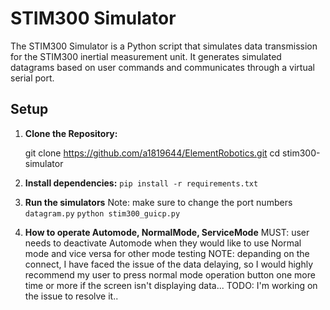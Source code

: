 # STIM300 Simulator

The STIM300 Simulator is a Python script that simulates data transmission for the STIM300 inertial measurement unit. It generates simulated datagrams based on user commands and communicates through a virtual serial port.


## Setup

1. **Clone the Repository:**
   
   git clone https://github.com/a1819644/ElementRobotics.git
   cd stim300-simulator

3. **Install dependencies:**
    ```pip install -r requirements.txt```

4. **Run the simulators**
    Note: make sure to change the port numbers 
    ```datagram.py```
    ```python stim300_guicp.py```
5. **How to operate Automode, NormalMode, ServiceMode**
    MUST: user needs to deactivate Automode when they would like to use Normal mode and vice versa for other mode testing 
    NOTE: depanding on the connect, I have faced the issue of the data delaying, so I would highly recommend my user to press normal mode operation button one more time or more if the screen isn't displaying data...
    TODO: I'm working on the issue to resolve it..